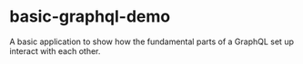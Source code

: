 # basic-graphql-demo
A basic application to show how the fundamental parts of a GraphQL set up interact with each other.
